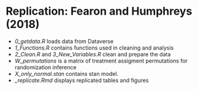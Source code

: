  # Replication: Fearon and Humphreys (2018)

* *_0_getdata.R_* loads data from Dataverse
* *_1_Functions.R_* contains functions used in cleaning and analysis
* *_2_Clean.R_* and *_3_New_Variables.R_* clean and prepare the data
* *_W_permutations_* is a matrix of treatment assigment permutations for randomization inference
* *_X_only_normal.stan_* contains stan model.
* *__replicate.Rmd_* displays replicated tables and figures
